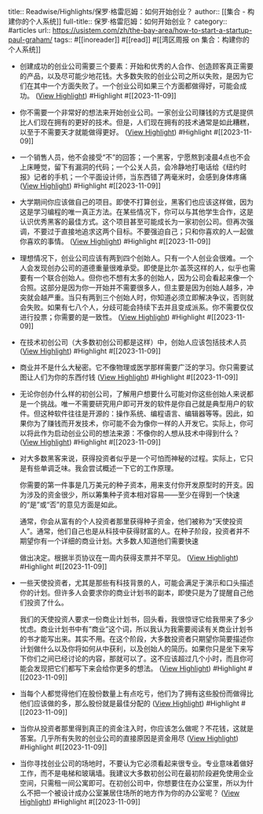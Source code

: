 title:: Readwise/Highlights/保罗·格雷厄姆：如何开始创业？
author:: [[集合 - 构建你的个人系统]]
full-title:: 保罗·格雷厄姆：如何开始创业？
category:: #articles
url:: https://usistem.com/zh/the-bay-area/how-to-start-a-startup-paul-graham/
tags:: #[[inoreader]] #[[read]] #[[湾区周报 on 集合：构建你的个人系统]]
- 创建成功的创业公司需要三个要素：开始和优秀的人合作、创造顾客真正需要的产品，以及尽可能少地花钱。大多数失败的创业公司之所以失败，是因为它们在其中一个方面失败了。一个创业公司如果三个方面都做得好，可能会成功。 ([View Highlight](https://read.readwise.io/read/01hes0sgfha0d8398rgb4bfdgq)) #Highlight #[[2023-11-09]]
- 你不需要一个非常好的想法来开始创业公司。一家创业公司赚钱的方式是提供比人们现在拥有的更好的技术。但是，人们现在拥有的技术通常是如此糟糕，以至于不需要天才就能做得更好。 ([View Highlight](https://read.readwise.io/read/01hes0ssat1821kepd295mrjsg)) #Highlight #[[2023-11-09]]
- 一个销售人员，他不会接受“不”的回答；一个黑客，宁愿熬到凌晨4点也不会上床睡觉，留下有漏洞的代码；一个公关人员，会冷静地打电话给《纽约时报》记者的手机；一个平面设计师，当东西错了两毫米时，会感到身体疼痛 ([View Highlight](https://read.readwise.io/read/01hes0tctny8qg1mbzg0zhk21q)) #Highlight #[[2023-11-09]]
- 大学期间你应该做自己的项目。即使不打算创业，黑客们也应该这样做，因为这是学习编程的唯一真正方法。在某些情况下，你可以与其他学生合作，这是认识优秀黑客的最佳方式。这个项目甚至可能成长为一家初创公司。但再次强调，不要过于直接地追求这两个目标。不要强迫自己；只和你喜欢的人一起做你喜欢的事情。 ([View Highlight](https://read.readwise.io/read/01hes0tzz3grt2haah8k29sfre)) #Highlight #[[2023-11-09]]
- 理想情况下，创业公司应该有两到四个创始人。只有一个人创业会很难。一个人会发现创办公司的道德重量很难承受。即使是比尔·盖茨这样的人，似乎也需要有一个联合创始人。但你也不想有太多的创始人，因为公司会看起来像一个合照。这部分是因为你一开始并不需要很多人，但主要是因为创始人越多，冲突就会越严重。当只有两到三个创始人时，你知道必须立即解决争议，否则就会失败。如果有七八个人，分歧可能会持续下去并且变成派系。你不需要仅仅进行投票；你需要的是一致性。 ([View Highlight](https://read.readwise.io/read/01hes0vf8s0z1d2xwwg73jwx2p)) #Highlight #[[2023-11-09]]
- 在技术初创公司（大多数初创公司都是这样）中，创始人应该包括技术人员 ([View Highlight](https://read.readwise.io/read/01hes0vs70pegaqa1cnejgftnx)) #Highlight #[[2023-11-09]]
- 商业并不是什么大秘密。它不像物理或医学那样需要广泛的学习。你只需要试图让人们为你的东西付钱 ([View Highlight](https://read.readwise.io/read/01hes0w2q5fve0r42vy1s8jhkm)) #Highlight #[[2023-11-09]]
- 无论你创办什么样的初创公司，了解用户想要什么可能对你这些创始人来说都是一个挑战。唯一不需要研究用户即可开发的软件是你自己就是典型用户的软件。但这种软件往往是开源的：操作系统、编程语言、编辑器等等。因此，如果你为了赚钱而开发技术，你可能不会为像你一样的人开发它。实际上，你可以将此作为启动创业公司的想法来源：不像你的人想从技术中得到什么？ ([View Highlight](https://read.readwise.io/read/01hes0xpabayyy5eedd0bg37ve)) #Highlight #[[2023-11-09]]
- 对大多数黑客来说，获得投资者似乎是一个可怕而神秘的过程。实际上，它只是有些单调乏味。我会尝试概述一下它的工作原理。
  
  你需要的第一件事是几万美元的种子资本，用来支付你开发原型时的开支。因为涉及的资金很少，所以筹集种子资本相对容易——至少在得到一个快速的“是”或“否”的意见方面是如此。
  
  通常，你会从富有的个人投资者那里获得种子资金，他们被称为“天使投资人”。通常，他们自己也是从科技中获得财富的人。在种子阶段，投资者并不期望你有一个详细的商业计划。大多数人知道他们需要快速
  
  做出决定。根据半页协议在一周内获得支票并不罕见。 ([View Highlight](https://read.readwise.io/read/01hes0ym7gwexmw91nkb50r730)) #Highlight #[[2023-11-09]]
- 一些天使投资者，尤其是那些有科技背景的人，可能会满足于演示和口头描述你的计划。但许多人会要求你的商业计划书的副本，即使只是为了提醒自己他们投资了什么。
  
  我们的天使投资人要求一份商业计划书，回头看，我很惊讶它给我带来了多少忧虑。商业计划书中有“商业”这个词，所以我认为我需要阅读有关商业计划书的书才能写出来。其实不用。在这个阶段，大多数投资者只期望你简要描述你计划做什么以及你将如何从中获利，以及创始人的简历。如果你只是坐下来写下你们之间已经讨论的内容，那就可以了。这不应该超过几个小时，而且你可能会发现把它们都写下来会给你更多的想法。 ([View Highlight](https://read.readwise.io/read/01hes0zaprwjzyrdbxgd274r6v)) #Highlight #[[2023-11-09]]
- 当每个人都觉得他们在股份数量上有点吃亏，他们为了拥有这些股份而做得比他们应该做的多，那么股份就是最佳分配的 ([View Highlight](https://read.readwise.io/read/01hes0zyj4kjmysb8yqq2e0pdr)) #Highlight #[[2023-11-09]]
- 当你从投资者那里得到真正的资金注入时，你应该怎么做呢？不花钱，这就是答案。几乎所有失败的创业公司的直接原因是资金用尽 ([View Highlight](https://read.readwise.io/read/01hes11cta1xwejaqqyvqtj3cc)) #Highlight #[[2023-11-09]]
- 当你寻找创业公司的场地时，不要认为它必须看起来很专业。专业意味着做好工作，而不是电梯和玻璃墙。我建议大多数初创公司在最初阶段避免使用企业空间，只需租一间公寓即可。在初创公司中，你想要住在办公室里，所以为什么不把一个被设计成办公室兼居住场所的地方作为你的办公室呢？ ([View Highlight](https://read.readwise.io/read/01hes11wzhbj720xzfjc1hxgh4)) #Highlight #[[2023-11-09]]